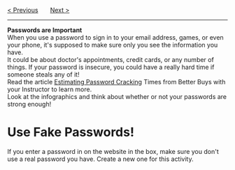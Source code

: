 <a href="/v3/Optional-Challenges/Creating-a-Story.md">&lt; Previous</a>
&nbsp;&nbsp;&nbsp;&nbsp;&nbsp;
<a href="/v3/Optional-Challenges/Password-Protection.md">Next &gt;</a>
<hr>
<b>Passwords are Important</b>
<br>
When you use a password to sign in to your email address, games, or even your phone, it's supposed to make sure only you see the information you have.
<br>
It could be about doctor's appointments, credit cards, or any number of things. If your password is insecure, you could have a really hard time if someone steals any of it!
<br>
Read the article <a href="http://www.betterbuys.com/estimating-password-cracking-times/">Estimating Password Cracking</a> Times from Better Buys with your Instructor to learn more.
<br>
Look at the infographics and think about whether or not your passwords are strong enough!
<h1>Use Fake Passwords!</h1>
If you enter a password in on the website in the box, make sure you don't use a real password you have. Create a new one for this activity.
